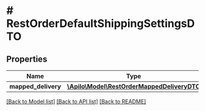 # # RestOrderDefaultShippingSettingsDTO

## Properties

Name | Type | Description | Notes
------------ | ------------- | ------------- | -------------
**mapped_delivery** | [**\Apilo\Model\RestOrderMappedDeliveryDTO**](RestOrderMappedDeliveryDTO.md) |  | [optional]

[[Back to Model list]](../../README.md#models) [[Back to API list]](../../README.md#endpoints) [[Back to README]](../../README.md)
